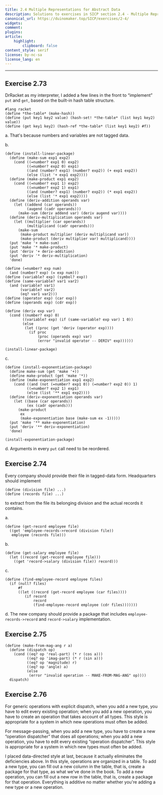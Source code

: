 ```yaml
---
title: 2.4 Multiple Representations for Abstract Data
description: Solutions to exercises in SICP section 2.4 - Multiple Representations for Abstract Data
canonical_url: https://duinomaker.top/SICP/exercises/2-4/
widgets:
comment:
plugins:
article:
    highlight:
        clipboard: false
content_style: serif
license: by-nc-sa
license_lang: en
---
```


---

## Exercise 2.73

DrRacket as my interpreter, I added a few lines in the front to “implement” `put` and `get`&hairsp;, based on the built-in hash table structure.

    #lang racket
    (define *the-table* (make-hash))
    (define (put key1 key2 value) (hash-set! *the-table* (list key1 key2) value))
    (define (get key1 key2) (hash-ref *the-table* (list key1 key2) #f))

a. That's because numbers and variables are not tagged data.

b.

    (define (install-linear-package)
      (define (make-sum exp1 exp2)
        (cond ((=number? exp1 0) exp2)
              ((=number? exp2 0) exp1)
              ((and (number? exp1) (number? exp2)) (+ exp1 exp2))
              (else (list '+ exp1 exp2))))
      (define (make-product exp1 exp2)
        (cond ((=number? exp1 1) exp2)
              ((=number? exp2 1) exp1)
              ((and (number? exp1) (number? exp2)) (* exp1 exp2))
              (else (list '* exp1 exp2))))
      (define (deriv-addition operands var)
        (let ((addend (car operands))
              (augend (cadr operands)))
          (make-sum (deriv addend var) (deriv augend var))))
      (define (deriv-multiplication operands var)
        (let ((multiplier (car operands))
              (multiplicand (cadr operands)))
          (make-sum
           (make-product multiplier (deriv multiplicand var))
           (make-product (deriv multiplier var) multiplicand))))
      (put 'make '+ make-sum)
      (put 'make '* make-product)
      (put 'deriv '+ deriv-addition)
      (put 'deriv '* deriv-multiplication)
      'done)
    
    (define (=number? exp num)
      (and (number? exp) (= exp num)))
    (define (variable? exp) (symbol? exp))
    (define (same-variable? var1 var2)
      (and (variable? var1)
           (variable? var2)
           (eq? var1 var2)))
    (define (operator exp) (car exp))
    (define (operands exp) (cdr exp))
    
    (define (deriv exp var)
      (cond ((number? exp) 0)
            ((variable? exp) (if (same-variable? exp var) 1 0))
            (else
             (let ((proc (get 'deriv (operator exp))))
               (if proc
                   (proc (operands exp) var)
                   (error "invalid operator -- DERIV" exp))))))
    
    (install-linear-package)

c.

    (define (install-exponentiation-package)
      (define make-sum (get 'make '+))
      (define make-product (get 'make '*))
      (define (make-exponentiation exp1 exp2)
        (cond ((and (not (=number? exp1 0)) (=number? exp2 0)) 1)
              ((=number? exp2 1) exp1)
              (else (list '** exp1 exp2))))
      (define (deriv-exponentiation operands var)
        (let ((base (car operands))
              (ex (cadr operands)))
          (make-product
           ex
           (make-exponentiation base (make-sum ex -1)))))
      (put 'make '** make-exponentiation)
      (put 'deriv '** deriv-exponentiation)
      'done)
    
    (install-exponentiation-package)

d. Arguments in every `put` call need to be reordered.

## Exercise 2.74

Every company should provide their file in tagged-data form. Headquarters should implement

    (define (division file) ...)
    (define (records file) ...)

to extract from the file its belonging division and the actual records it contains.

a.

    (define (get-record employee file)
      ((get 'employee-records->record (division file))
       employee (records file)))

b.

    (define (get-salary employee file)
      (let ((record (get-record employee file)))
        ((get 'record->salary (division file)) record)))

c.

    (define (find-employee-record employee files)
      (if (null? files)
          #f
          ((let ((record (get-record employee (car files))))
             (if record
                 record
                 (find-employee-record employee (cdr files)))))))

d. The new company should provide a package that includes `employee-records->record` and `record->salary` implementation.

## Exercise 2.75

    (define (make-from-mag-ang r a)
      (define (dispatch op)
        (cond ((eq? op 'real-part) (* r (cos a)))
              ((eq? op 'imag-part) (* r (sin a)))
              ((eq? op 'magnitude) r)
              ((eq? op 'angle) a)
              (else
               (error "invalid operation -- MAKE-FROM-MAG-ANG" op))))
      dispatch)

## Exercise 2.76

For generic operations with explicit dispatch, when you add a new type, you have to edit every existing operation; when you add a new operation, you have to create an operation that takes account of all types. This style is appropriate for a system in which new operations must often be added.

For message-passing, when you add a new type, you have to create a new “operation dispatcher” that does all operations; when you add a new operation, you have to edit every existing “operation dispatcher”. This style is appropriate for a system in which new types must often be added.

I placed data-directed style at last, because it actually eliminates the deficiencies above. In this style, operations are organized in a table. To add a new type, you can fill out a new column in the table, that is, create a package for that type, as what we've done in the book. To add a new operation, you can fill out a new row in the table, that is, create a package for that operation. Everything is additive no matter whether you're adding a new type or a new operation.
